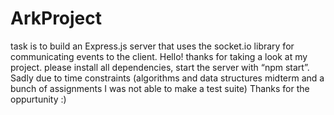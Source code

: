 # ArkProject
task is to build an Express.js server that uses the socket.io library for communicating events to the client.
Hello! thanks for taking a look at my project. 
please install all dependencies,
start the server with “npm start”.
Sadly due to time constraints (algorithms and data structures midterm and a bunch of assignments I was not able to make a test suite)
Thanks for the oppurtunity :)
